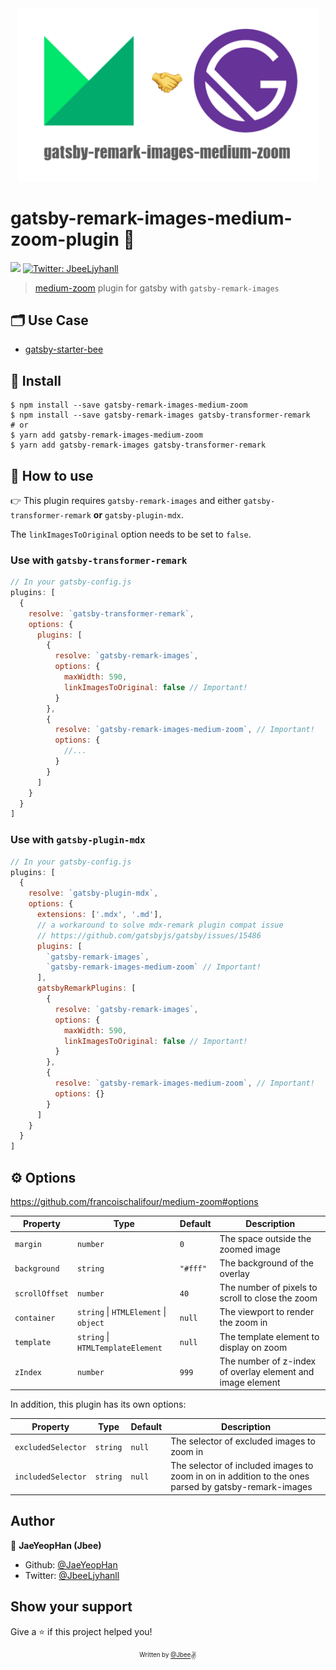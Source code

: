 <div align="center">
  <img src="https://github.com/JaeYeopHan/gatsby-remark-images-medium-zoom/blob/master/logo.png" width="480px" />
</div>

# gatsby-remark-images-medium-zoom-plugin 👋

<p>
  <img src="https://img.shields.io/badge/version-1.4.0-blue.svg?cacheSeconds=2592000" />
  <a href="https://twitter.com/JbeeLjyhanll">
    <img alt="Twitter: JbeeLjyhanll" src="https://img.shields.io/twitter/follow/JbeeLjyhanll.svg?style=social" target="_blank" />
  </a>
</p>

> [medium-zoom](https://github.com/francoischalifour/medium-zoom) plugin for gatsby with `gatsby-remark-images`

## 🗂 Use Case

- [gatsby-starter-bee](https://github.com/JaeYeopHan/gatsby-starter-bee)

## 🚚 Install

```
$ npm install --save gatsby-remark-images-medium-zoom
$ npm install --save gatsby-remark-images gatsby-transformer-remark
# or
$ yarn add gatsby-remark-images-medium-zoom
$ yarn add gatsby-remark-images gatsby-transformer-remark
```

## 🚀 How to use

👉 This plugin requires `gatsby-remark-images` and either `gatsby-transformer-remark` **or** `gatsby-plugin-mdx`.

The `linkImagesToOriginal` option needs to be set to `false`.

### Use with `gatsby-transformer-remark`

```javascript
// In your gatsby-config.js
plugins: [
  {
    resolve: `gatsby-transformer-remark`,
    options: {
      plugins: [
        {
          resolve: `gatsby-remark-images`,
          options: {
            maxWidth: 590,
            linkImagesToOriginal: false // Important!
          }
        },
        {
          resolve: `gatsby-remark-images-medium-zoom`, // Important!
          options: {
            //...
          }
        }
      ]
    }
  }
]
```

### Use with `gatsby-plugin-mdx`

```javascript
// In your gatsby-config.js
plugins: [
  {
    resolve: `gatsby-plugin-mdx`,
    options: {
      extensions: ['.mdx', '.md'],
      // a workaround to solve mdx-remark plugin compat issue
      // https://github.com/gatsbyjs/gatsby/issues/15486
      plugins: [
        `gatsby-remark-images`,
        `gatsby-remark-images-medium-zoom` // Important!
      ],
      gatsbyRemarkPlugins: [
        {
          resolve: `gatsby-remark-images`,
          options: {
            maxWidth: 590,
            linkImagesToOriginal: false // Important!
          }
        },
        {
          resolve: `gatsby-remark-images-medium-zoom`, // Important!
          options: {}
        }
      ]
    }
  }
]
```

## ⚙ Options

https://github.com/francoischalifour/medium-zoom#options

| Property       | Type                                  | Default  | Description                                                |
| -------------- | ------------------------------------- | -------- | ---------------------------------------------------------- |
| `margin`       | `number`                              | `0`      | The space outside the zoomed image                         |
| `background`   | `string`                              | `"#fff"` | The background of the overlay                              |
| `scrollOffset` | `number`                              | `40`     | The number of pixels to scroll to close the zoom           |
| `container`    | `string` \| `HTMLElement` \| `object` | `null`   | The viewport to render the zoom in                         |
| `template`     | `string` \| `HTMLTemplateElement`     | `null`   | The template element to display on zoom                    |
| `zIndex`       | `number`                              | `999`    | The number of z-index of overlay element and image element |

In addition, this plugin has its own options:

| Property           | Type     | Default | Description                                                                                          |
| ------------------ | -------- | ------- | ---------------------------------------------------------------------------------------------------- |
| `excludedSelector` | `string` | `null`  | The selector of excluded images to zoom in                                                           |
| `includedSelector` | `string` | `null`  | The selector of included images to zoom in on in addition to the ones parsed by gatsby-remark-images |

## Author

👤 **JaeYeopHan (Jbee)**

- Github: [@JaeYeopHan](https://github.com/JaeYeopHan)
- Twitter: [@JbeeLjyhanll](https://twitter.com/JbeeLjyhanll)

## Show your support

Give a ⭐️ if this project helped you!

<div align="center">

<sub><sup>Written by <a href="https://github.com/JaeYeopHan">@Jbee</a></sup></sub><small>✌</small>

</div>
